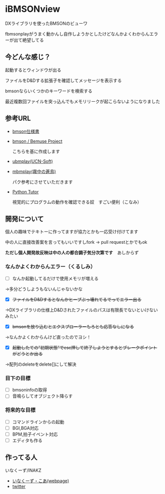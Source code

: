 # iBMSONview

DXライブラリを使ったBMSONのビューワ

fbmsonplayがうまく動かんし自作しようかとしたけどなんかよくわからんエラーが出て絶望してる

## 今どんな感じ？

起動するとウィンドウが出る

ファイルをD&Dする拡張子を確認してメッセージを表示する

bmsonならいくつかのキーワードを検索する

最近複数回ファイルを突っ込んでもメモリリークが起こらないようになりました

## 参考URL
- [bmson仕様書](https://bmson-spec.readthedocs.io/en/master/)

- [bmson / Bemuse Project](https://bmson.nekokan.dyndns.info/)

  こちらを基に作成します

- [ubmplay(UCN-Soft)](http://ucn.tokonats.net/)

- [mbmplay(霧中の蒼鳥)](https://mistyblue.info/)

  パク参考にさせていただきます

- [Python Tutor](https://pythontutor.com/visualize.html)

  視覚的にプログラムの動作を確認できる奴　すごい便利（こなみ）

## 開発について

個人の趣味でテキトーに作ってますが協力とかも一応受け付けてます

中の人に直接改善案を言ってもいいですしfork -> pull requestとかでもok

**ただし個人開発故反映は中の人の都合調子気分次第です**　あしからず

### なんかよくわからんエラー（くるしみ）

- [ ] なんか起動してるだけで使用メモリが増える

→多分どうしようもないんじゃないかな

- [x] ~~ファイルをD&Dするとなんかヒープぶっ壊れてるでってエラー出る~~

→DXライブラリの仕様上D&Dされたファイルのパスは有限長でないといけないみたい

- [x] ~~bmsonを放り込むとエクスプローラーもろとも応答なしになる~~

→なんかよくわからんけど直ったのでヨシ！

- [x] ~~起動したての"初期状態"でesc押して終了しようとするとブレークポイントがどうとか出る~~

→配列のdeleteをdelete[]にして解決

### 目下の目標

- [ ] bmsoninfoの取得
- [ ] 音鳴らしてオブジェクト降らす

### 将来的な目標

- [ ] コマンドラインからの起動
- [ ] BGI,BGA対応
- [ ] BPM,拍子イベント対応
- [ ] エディタも作る

## 作ってる人
いなくーず/INAKZ

- [いなくーず・こあ(webpage)](https://inakz.github.io/)
- [twitter](https://twitter.com/INAKZgrepe)

